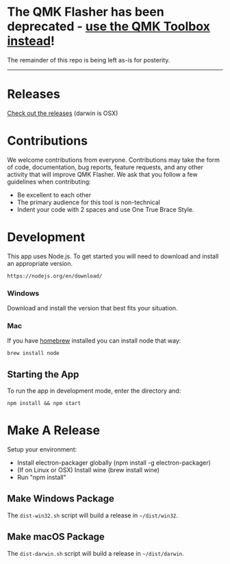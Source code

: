 # The QMK Flasher has been deprecated - [use the QMK Toolbox instead](https://github.com/qmk/qmk_toolbox/releases)!

The remainder of this repo is being left as-is for posterity.

---

# Releases

[Check out the releases](https://github.com/qmk/qmk_flasher/releases) (darwin is OSX)

# Contributions

We welcome contributions from everyone. Contributions may take the form of
code, documentation, bug reports, feature requests, and any other activity
that will improve QMK Flasher. We ask that you follow a few guidelines when 
contributing:

* Be excellent to each other
* The primary audience for this tool is non-technical
* Indent your code with 2 spaces and use One True Brace Style.

# Development

This app uses Node.js. To get started you will need to download and install
an appropriate version.

    https://nodejs.org/en/download/

### Windows

Download and install the version that best fits your situation.

### Mac

If you have [homebrew](http://brew.sh) installed you can install node
that way:

    brew install node

## Starting the App

To run the app in development mode, enter the directory and:

    npm install && npm start

# Make A Release

Setup your environment:

* Install electron-packager globally (npm install -g electron-packager)
* (If on Linux or OSX) Install wine (brew install wine)
* Run "npm install"

## Make Windows Package

The `dist-win32.sh` script will build a release in `~/dist/win32`.

## Make macOS Package

The `dist-darwin.sh` script will build a release in `~/dist/darwin`.
